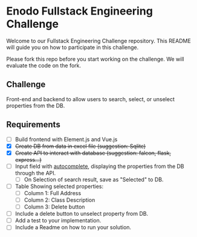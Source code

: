 # Enodo Fullstack Engineering Challenge

Welcome to our Fullstack Engineering Challenge repository. This README will guide you on how to participate in this challenge.

Please fork this repo before you start working on the challenge. We will evaluate the code on the fork.


## Challenge


Front-end and backend to allow users to search, select, or unselect properties from the DB.

## Requirements
- [ ] Build frontend with Element.js and Vue.js
- [x] ~~Create DB from data in excel file (suggestion: Sqlite)~~
- [x] ~~Create API to interact with database (suggestion: falcon, flask, express...)~~
- [ ] Input field with [autocomplete](https://element.eleme.io/#/en-US/component/input#autocomplete), displaying the properties from the DB through the API.
  - [ ] On Selection of search result, save as "Selected" to DB.
- [ ] Table Showing selected properties:
  - [ ] Column 1: Full Address
  - [ ] Column 2: Class Description
  - [ ] Column 3: Delete button
- [ ] Include a delete button to unselect property from DB.
- [ ] Add a test to your implementation.
- [ ] Include a Readme on how to run your solution.
